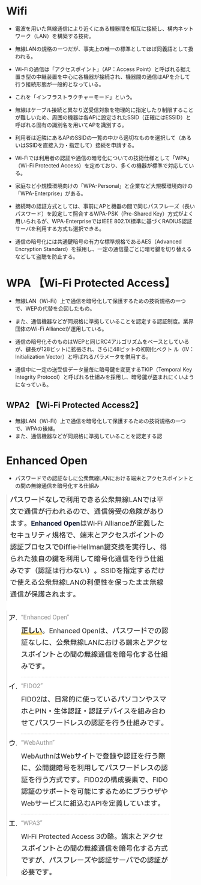# Wifi
- 電波を用いた無線通信により近くにある機器間を相互に接続し、構内ネットワーク（LAN）を構築する技術。
- 無線LANの規格の一つだが、事実上の唯一の標準としてほぼ同義語として扱われる。

- Wi-Fiの通信は「アクセスポイント」（AP：Access Point）と呼ばれる据え置き型の中継装置を中心に各機器が接続され、機器間の通信はAPを介して行う接続形態が一般的となっている。
- これを「インフラストラクチャーモード」という。

- 無線はケーブル接続と異なり送受信対象を物理的に指定したり制限することが難しいため、周囲の機器は各APに設定されたSSID（正確にはESSID）と呼ばれる固有の識別名を用いてAPを識別する。
- 利用者は近隣にあるAPのSSIDの一覧の中から適切なものを選択して（あるいはSSIDを直接入力・指定して）接続を申請する。

- Wi-Fiでは利用者の認証や通信の暗号化についての技術仕様として「WPA」（Wi-Fi Protected Access）を定めており、多くの機器が標準で対応している。
- 家庭など小規模環境向けの「WPA-Personal」と企業など大規模環境向けの「WPA-Enterprise」がある。

- 接続時の認証方式としては、事前にAPと機器の間で同じパスフレーズ（長いパスワード）を設定して照合するWPA-PSK（Pre-Shared Key）方式がよく用いられるが、WPA-EnterpriseではIEEE 802.1X標準に基づくRADIUS認証サーバを利用する方式も選択できる。

- 通信の暗号化には共通鍵暗号の有力な標準規格であるAES（Advanced Encryption Standard）を採用し、一定の通信量ごとに暗号鍵を切り替えるなどして盗聴を防止する。


# WPA 【Wi-Fi Protected Access】
- 無線LAN（Wi-Fi）上で通信を暗号化して保護するための技術規格の一つで、WEPの代替を企図したもの。
- また、通信機器などが同規格に準拠していることを認定する認証制度。業界団体のWi-Fi Allianceが運用している。

- 通信の暗号化そのものはWEPと同じRC4アルゴリズムをベースとしているが、鍵長が128ビットに拡張され、さらに48ビットの初期化ベクト ル（IV：Initialization Vector）と呼ばれるパラメータを併用する。
- 通信中に一定の送受信データ量毎に暗号鍵を変更するTKIP（Temporal Key Integrity Protocol）と呼ばれる仕組みを採用し、暗号鍵が盗まれにくいようになっている。

## WPA2 【Wi-Fi Protected Access2】
- 無線LAN（Wi-Fi）上で通信を暗号化して保護するための技術規格の一つで、WPAの後継。
- また、通信機器などが同規格に準拠していることを認定する認


# Enhanced Open
- パスワードでの認証なしに公衆無線LANにおける端末とアクセスポイントとの間の無線通信を暗号化する仕組み

![](../../PICTURE/Communication/Enhanced_Open.png)